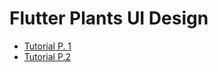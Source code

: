 # Flutter Plants UI Design

- [Tutorial P. 1](https://www.youtube.com/watch?v=ok5zoeE_5x0)
- [Tutorial P.2](https://www.youtube.com/watch?v=TztQi6XGDmU)